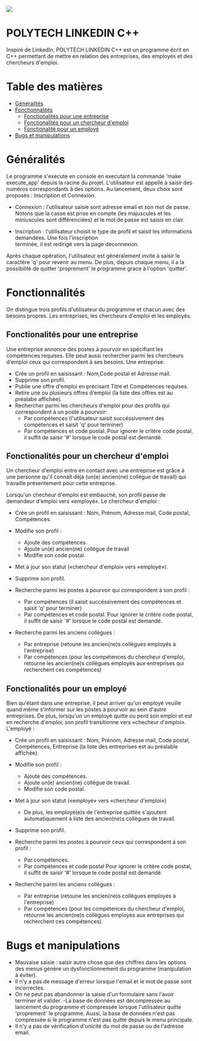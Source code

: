 ![](https://github.com/Hanry97/DevCommeLesPros-2020-Projet/workflows/Test%20master/badge.svg)

# POLYTECH LINKEDIN C++

Inspiré de LinkedIn, POLYTECH LINKEDIN C++ est un programme écrit en C++ permettant de mettre en relation des entreprises,
des employés et des chercheurs d'emploi.

# Table des matières

- [Généralités](#G%C3%A9n%C3%A9ralit%C3%A9)
- [Fonctionnalités](#Fonctionnalit%C3%A9s)
    - [Fonctionalités pour une entreprise](#fonctionalit%C3%A9s-pour-une-entreprise)
    - [Fonctionalités pour un chercheur d'emploi](#fonctionalit%C3%A9s-pour-un-chercheur-demploi)
    - [Fonctionalité pour un employé](#fonctionalit%C3%A9-pour-un-employ%C3%A9)
- [Bugs et manipulations](#Bugs-et-manipulations)
    
# Généralités

Le programme s'execute en console en executant la commande 'make execute_app' depuis la racine du projet.
L'utilisateur est appellé à saisir des numéros correspondants à des options. Au lancement, deux choix sont proposés : 
Inscription et Connexion.

   - Connexion : l'utilisateur saisie sont adresse email et son mot de passe. Notons que la casse est prise en compte (les 
     majuscules et les miniuscules sont différenciées) et le mot de passe est saisis en clair.

   - Inscription : l'utilisateur choisit le type de profil et saisit les informations demandées. Une fois l'inscription         
     terminée, il est redirigé vers la page deconnexion.

Après chaque opération, l'utilisateur est généralement invité à saisir le caractère 'q' pour revenir au menu. De plus, depuis 
chaque menu, il a la possibilité de quitter 'proprement' le programme grace à l'option 'quitter'.


# Fonctionnalités

On distingue trois profils d'utilisateur du programme et chacun avec des besoins propres.
Les entreprises, les chercheurs d'emploi et les employés.

## Fonctionalités pour une entreprise

Une entreprise annonce des postes à pourvoir en spécifiant les compétences requises.
Elle peut aussi rechercher parmi les chercheurs d'emploi ceux qui correspondent à ses besoins.
Une entreprise:
- Crée un profil en saisissant : Nom,Code postal et Adresse mail. 
- Supprime son profil.
- Publie une offre d'emploi en précisant Titre et Compétences requises.
- Retire une ou plusieurs offres d'emploi (la liste des offres est au préalabe affichée).
- Rechercher parmi les chercheurs d'emploi pour des profils qui correspondent à un poste à pourvoir:
    - Par compétences (l'utilisateur saisit succéssivement des compétences et saisit 'q' pour terminer)
    - Par compétences et code postal.
  Pour ignorer le critère code postal, il suffit de saisir '#' lorsque le code postal est demandé.  
    
## Fonctionalités pour un chercheur d'emploi

Un chercheur d'emploi entre en contact avec une entreprise est grâce à une personne qu'il connaît déjà (un(e) ancien(ne) collègue de travail) qui travaille présentement pour cette entreprise.

Lorsqu'un checheur d'emploi est embauché, son profil passe de demandeur d'emploi vers «employé».
Le chercheur d'emploi :
- Crée un profil en saisissant : Nom, Prénom, Adresse mail, Code postal, Compétences.
- Modifie son profil :
    - Ajoute des compétences.
    - Ajoute un(e) ancien(ne) collègue de travail
    - Modifie son code postal.
- Met à jour son statut («chercheur d'emploi» vers «employé»).
- Supprime son profil.
- Recherche parmi les postes à pourvoir qui correspondent à son profil :
    - Par compétences (il saisit succéssivement des compétences et saisit 'q' pour terminer)
    - Par compétences et code postal.
  Pour ignorer le critère code postal, il suffit de saisir '#' lorsque le code postal est demandé.  

- Recherche parmi les anciens collègues :
    - Par entreprise (retoune les ancien(ne)s collègues employés à l'entreprise)
    - Par compétences (pour les compétences du chercheur d'emploi, retourne les ancien(ne)s collègues employés aux entreprises qui recherchent ces compétences)
    
    
## Fonctionalités pour un employé

Bien qu'étant dans une entreprise, il peut arriver qu'un employé veuille quand même s'informer sur les postes à pourvoir au 
sein d'autre entreprises.
De plus, lorsqu'un un employé quitte ou perd son emploi et est en recherche d'emploi, son profil transitionne vers «checheur 
d'emploi».
L'employé :
- Crée un profil en saisissant : Nom, Prénom, Adresse mail, Code postal, Compétences, Entreprise (la liste des entreprises est au préalable affichée).
- Modifie son profil :
    - Ajoute des compétences.
    - Ajoute un(e) ancien(ne) collègue de travail.
    - Modifie son code postal.
- Met à jour son statut («employé» vers «chercheur d'emploi»)
    - De plus, les employé(e)s de l'entreprise quittée s'ajoutent automatiquement à liste des ancien(ne)s collègues de travail.
- Supprime son profil.
- Recherche parmi les postes à pourvoir ceux qui correspondent à son profil :
    - Par compétences.
    - Par compétences et code postal
      Pour ignorer le critère code postal, il suffit de saisir '#' lorsque le code postal est demandé.  

- Recherche parmi les anciens collègues :
    - Par entreprise (retoune les ancien(ne)s collègues employés à l'entreprise)
    - Par compétences (pour les compétences du chercheur d'emploi, retourne les ancien(ne)s collègues employés aux entreprises qui recherchent ces compétences).


# Bugs et manipulations

- Mauvaise saisie : saisir autre chose que des chiffres dans les options des menus génère un dysfonctionnement du programme (manipulation à éviter).
- Il n'y a pas de message d'erreur lorsque l'email et le mot de passe sont incorrectes.
- On ne peut pas abandonner la saisie d'un formulaire sans l'avoir terminer et valider.
-La base de données est décompressée au lancement du programme et compressée lorsque l'utilisateur quitte 'proprement' le programme.
 Aussi, la base de données n'est pas compressée si le programme n'est pas quitté depuis le menu principale.
 - Il n'y a pas de vérification d'unicité du mot de passe ou de l'adresse email.
